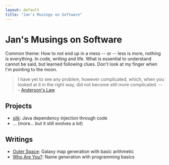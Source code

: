 ```yaml
---
layout: default
title: "Jan's Musings on Software"
---
```


# Jan's Musings on Software

Common theme: How to not end up in a mess -- or -- less is more, nothing is everything. In code, writing and life. 
What is essential to understand cannot be said, but learned following clues. Don't look at my finger when I'm pointing to the moon.

> I have yet to see any problem, however complicated, which, when you looked at it in the right way, did not become still more complicated. --- [Anderson's Law](https://en.wikiquote.org/wiki/Poul_Anderson)


## Projects

* [silk](http://jbee.github.io/silk/): Java dependency injection through code
* ... (more... but it still evolves a lot)


## Writings 

* [Outer Space](game.html): Galaxy map generation with basic arithmetic
* [Who Are You?](names.html): Name generation with programming basics




